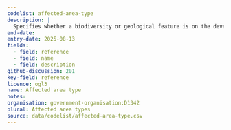 ```yaml
---
codelist: affected-area-type
description: |
  Specifies whether a biodiversity or geological feature is on the development site or on land directly next to it.
end-date:
entry-date: 2025-08-13
fields:
  - field: reference
  - field: name
  - field: description
github-discussion: 201
key-field: reference
licence: ogl3
name: Affected area type
notes:
organisation: government-organisation:D1342
plural: Affected area types
source: data/codelist/affected-area-type.csv
---
```

